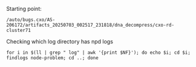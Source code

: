 Starting point: 
```
/auto/bugs.cxo/AS-206172/artifacts_20250703_002517_231818/dna_decompress/cxo-rd-cluster71
```

Checking which log directory has npd logs
```
for i in $(ll | grep " log" | awk '{print $NF}'); do echo $i; cd $i; findlogs node-problem; cd ..; done
```
